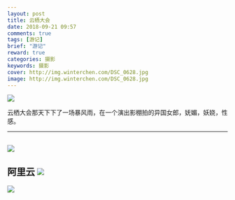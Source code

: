 ```yaml
---
layout: post
title: 云栖大会
date: 2018-09-21 09:57
comments: true
tags: [游记]
brief: "游记"
reward: true
categories: 摄影
keywords: 摄影
cover: http://img.winterchen.com/DSC_0628.jpg
image: http://img.winterchen.com/DSC_0628.jpg
---
```


![](http://img.winterchen.com/DSC_0628.jpg)

云栖大会那天下下了一场暴风雨，在一个演出影棚拍的异国女郎，妩媚，妖娆，性感。

---

![](http://img.winterchen.com/DSC_0678.JPG)
---
阿里云
![](http://img.winterchen.com/DSC_0686.JPG)
---

![](http://img.winterchen.com/DSC_0687.JPG)